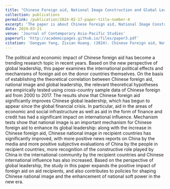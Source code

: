 ```yaml
---
title: "Chinese Foreign aid, National Image Construction and Global Leadership Generation: An Empirical Study Based on a Cross-country Sample"
collection: publications
permalink: /publication/2024-02-17-paper-title-number-4
excerpt: 'The paper is about Chinese Foreign aid, National Image Construction and Global Leadership Generation.'
date: 2024-03-21
venue: 'Journal of Contemporary Asia-Pacific Studies'
paperurl: 'http://academicpages.github.io/files/paper3.pdf'
citation: 'Gongyan Yang, Zixian Huang. (2024). Chinese Foreign aid, National Image Construction and Global Leadership Generation: An Empirical Study Based on a Cross-country Sample.' 
---
```


The political and economic impact of Chinese foreign aid has become a trending research topic in recent years. Based on the new perspective of global leadership, this paper examines the international political effects and mechanisms of foreign aid on the donor countries themselves. On the basis of establishing the theoretical correlation between Chinese foreign aid, national image and global leadership, the relevant theoretical hypotheses are empirically tested using cross-country sample data of Chinese foreign aid from 2000 to 2017. The results show that Chinese foreign aid significantly improves Chinese global leadership, which has begun to appear since the global financial crisis. In particular, aid in the areas of economic and social infrastructure as well as aid in the form of finance and credit has had a significant impact on international influence. Mechanism tests show that national image is an important mechanism for Chinese foreign aid to enhance its global leadership: along with the increase in Chinese foreign aid, Chinese national image in recipient countries has significantly improved, with more positive news reports on China by the media and more positive subjective evaluations of China by the people in recipient countries, more recognition of the constructive role played by China in the international community by the recipient countries and Chinese international influence has also increased. Based on the perspective of global leadership, the study in this paper expands the positive impact of foreign aid on aid recipients, and also contributes to policies for shaping Chinese national image and the enhancement of national soft power in the new era.
